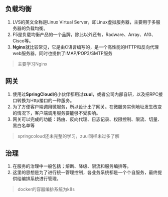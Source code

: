 ## 负载均衡

1. LVS的英文全称是Linux Virtual Server，即Linux虚拟服务器，主要用于多服务器的负载均衡。
2. F5是负载均衡产品的一个品牌，除此以外还有，Radware、Array、A10、Cisco等。
3. **Nginx**就比较常见，它是由C语言编写的，是一个高性能的HTTP和反向代理web服务器，同时也提供了IMAP/POP3/SMTP服务

> 主要学习Nginx

## 网关

1. 使用过**SpringCloud**的小伙伴都用过**zuul**，或者公司内部自研，以及把RPC接口转换为Http接口的一种服务。
2. 为了方便客户端调用微服务，所以设计出了网关。在微服务实例地址发生改变的情况下，客户端调用服务要能够不受影响。
3. 网关可以完成的功能：路由、反向代理、日志记录、权限控制、限流、切量、黑白名单等

> springcoloud还未完整的学习，zuul同样未过多了解

## 治理

1. 在服务的治理中一般包括；熔断、降级、限流和服务编排等。
2. 这里的思想是为了进行统一管理控制，各业务系统都是一个个自服务，最终提供给编排系统进行管理。

> docker的容器编排系统为k8s